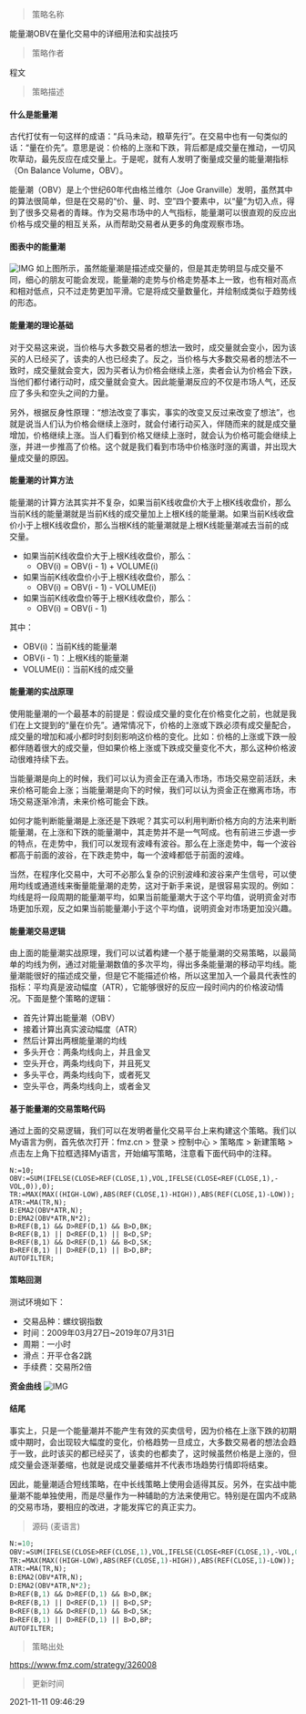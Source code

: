 
> 策略名称

能量潮OBV在量化交易中的详细用法和实战技巧

> 策略作者

程文

> 策略描述

#### 什么是能量潮
古代打仗有一句这样的成语：“兵马未动，粮草先行”。在交易中也有一句类似的话：“量在价先”。意思是说：价格的上涨和下跌，背后都是成交量在推动，一切风吹草动，最先反应在成交量上。于是呢，就有人发明了衡量成交量的能量潮指标（On Balance Volume，OBV）。

能量潮（OBV）是上个世纪60年代由格兰维尔（Joe Granville）发明，虽然其中的算法很简单，但是在交易的“价、量、时、空”四个要素中，以“量”为切入点，得到了很多交易者的青睐。作为交易市场中的人气指标，能量潮可以很直观的反应出价格与成交量的相互关系，从而帮助交易者从更多的角度观察市场。

#### 图表中的能量潮
 ![IMG](https://www.fmz.com/upload/asset/3a066c5978697a8cb4ec.png) 
如上图所示，虽然能量潮是描述成交量的，但是其走势明显与成交量不同，细心的朋友可能会发现，能量潮的走势与价格走势基本上一致，也有相对高点和相对低点，只不过走势更加平滑。它是将成交量数量化，并绘制成类似于趋势线的形态。

#### 能量潮的理论基础
对于交易这来说，当价格与大多数交易者的想法一致时，成交量就会变小，因为该买的人已经买了，该卖的人也已经卖了。反之，当价格与大多数交易者的想法不一致时，成交量就会变大，因为买者认为价格会继续上涨，卖者会认为价格会下跌，当他们都付诸行动时，成交量就会变大。因此能量潮反应的不仅是市场人气，还反应了多头和空头之间的力量。

另外，根据反身性原理：“想法改变了事实，事实的改变又反过来改变了想法”，也就是说当人们认为价格会继续上涨时，就会付诸行动买入，伴随而来的就是成交量增加，价格继续上涨。当人们看到价格又继续上涨时，就会认为价格可能会继续上涨，并进一步推高了价格。这个就是我们看到市场中价格涨时涨的离谱，并出现大量成交量的原因。

#### 能量潮的计算方法
能量潮的计算方法其实并不复杂，如果当前K线收盘价大于上根K线收盘价，那么当前K线的能量潮就是当前K线的成交量加上上根K线的能量潮。如果当前K线收盘价小于上根K线收盘价，那么当根K线的能量潮就是上根K线能量潮减去当前的成交量。

- 如果当前K线收盘价大于上根K线收盘价，那么：
    - OBV(i) = OBV(i - 1) + VOLUME(i)
- 如果当前K线收盘价小于上根K线收盘价，那么：
    - OBV(i) = OBV(i - 1) - VOLUME(i)
- 如果当前K线收盘价等于上根K线收盘价，那么：
    - OBV(i) = OBV(i - 1)

其中：
- OBV(i)：当前K线的能量潮
- OBV(i - 1)：上根K线的能量潮
- VOLUME(i)：当前K线的成交量

#### 能量潮的实战原理
使用能量潮的一个最基本的前提是：假设成交量的变化在价格变化之前，也就是我们在上文提到的“量在价先”。通常情况下，价格的上涨或下跌必须有成交量配合，成交量的增加和减小都时时刻刻影响这价格的变化。比如：价格的上涨或下跌一般都伴随着很大的成交量，但如果价格上涨或下跌成交量变化不大，那么这种价格波动很难持续下去。

当能量潮是向上的时候，我们可以认为资金正在涌入市场，市场交易空前活跃，未来价格可能会上涨；当能量潮是向下的时候，我们可以认为资金正在撤离市场，市场交易逐渐冷清，未来价格可能会下跌。

如何才能判断能量潮是上涨还是下跌呢？其实可以利用判断价格方向的方法来判断能量潮，在上涨和下跌的能量潮中，其走势并不是一气呵成。也有前进三步退一步的特点，在走势中，我们可以发现有波峰有波谷。那么在上涨走势中，每一个波谷都高于前面的波谷，在下跌走势中，每一个波峰都低于前面的波峰。

当然，在程序化交易中，大可不必那么复杂的识别波峰和波谷来产生信号，可以使用均线或通道线来衡量能量潮的走势，这对于新手来说，是很容易实现的。例如：均线是将一段周期的能量潮平均，如果当前能量潮大于这个平均值，说明资金对市场更加乐观，反之如果当前能量潮小于这个平均值，说明资金对市场更加没兴趣。

#### 能量潮交易逻辑
由上面的能量潮实战原理，我们可以试着构建一个基于能量潮的交易策略，以最简单的均线为例，通过对能量潮数值的多次平均，得出多条能量潮的移动平均线。能量潮能很好的描述成交量，但是它不能描述价格，所以这里加入一个最具代表性的指标：平均真是波动幅度（ATR），它能够很好的反应一段时间内的价格波动情况。下面是整个策略的逻辑：

- 首先计算出能量潮（OBV）
- 接着计算出真实波动幅度（ATR）
- 然后计算出两根能量潮的均线
- 多头开仓：两条均线向上，并且金叉
- 空头开仓，两条均线向下，并且死叉
- 多头平仓，两条均线向下，或者死叉
- 空头平仓，两条均线向上，或者金叉

#### 基于能量潮的交易策略代码
通过上面的交易逻辑，我们可以在发明者量化交易平台上来构建这个策略。我们以My语言为例，首先依次打开：fmz.cn > 登录 > 控制中心 > 策略库 > 新建策略 > 点击左上角下拉框选择My语言，开始编写策略，注意看下面代码中的注释。
```
N:=10;
OBV:=SUM(IFELSE(CLOSE>REF(CLOSE,1),VOL,IFELSE(CLOSE<REF(CLOSE,1),-VOL,0)),0);
TR:=MAX(MAX((HIGH-LOW),ABS(REF(CLOSE,1)-HIGH)),ABS(REF(CLOSE,1)-LOW));
ATR:=MA(TR,N);
B:EMA2(OBV*ATR,N);
D:EMA2(OBV*ATR,N*2);
B>REF(B,1) && D>REF(D,1) && B>D,BK;
B<REF(B,1) || D<REF(D,1) || B<D,SP;
B<REF(B,1) && D<REF(D,1) && B<D,SK;
B>REF(B,1) || D>REF(D,1) || B>D,BP;
AUTOFILTER;
```

#### 策略回测
测试环境如下：
- 交易品种：螺纹钢指数
- 时间：2009年03月27日~2019年07月31日
- 周期：一小时
- 滑点：开平仓各2跳
- 手续费：交易所2倍

**资金曲线**
 ![IMG](https://www.fmz.com/upload/asset/3981819d7c8903820152.png) 

#### 结尾
事实上，只是一个能量潮并不能产生有效的买卖信号，因为价格在上涨下跌的初期或中期时，会出现较大幅度的变化，价格趋势一旦成立，大多数交易者的想法会趋于一致，此时该买的都已经买了，该卖的也都卖了，这时候虽然价格是上涨的，但成交量会逐渐萎缩，也就是说成交量萎缩并不代表市场趋势行情即将结束。

因此，能量潮适合短线策略，在中长线策略上使用会适得其反。另外，在实战中能量潮不能单独使用，而是尽量作为一种辅助的方法来使用它。特别是在国内不成熟的交易市场，要相应的改进，才能发挥它的真正实力。



> 源码 (麦语言)

``` pascal
N:=10;
OBV:=SUM(IFELSE(CLOSE>REF(CLOSE,1),VOL,IFELSE(CLOSE<REF(CLOSE,1),-VOL,0)),0);
TR:=MAX(MAX((HIGH-LOW),ABS(REF(CLOSE,1)-HIGH)),ABS(REF(CLOSE,1)-LOW));
ATR:=MA(TR,N);
B:EMA2(OBV*ATR,N);
D:EMA2(OBV*ATR,N*2);
B>REF(B,1) && D>REF(D,1) && B>D,BK;
B<REF(B,1) || D<REF(D,1) || B<D,SP;
B<REF(B,1) && D<REF(D,1) && B<D,SK;
B>REF(B,1) || D>REF(D,1) || B>D,BP;
AUTOFILTER;
```

> 策略出处

https://www.fmz.com/strategy/326008

> 更新时间

2021-11-11 09:46:29
